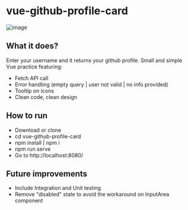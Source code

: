 # vue-github-profile-card

![image](https://user-images.githubusercontent.com/56850922/110765381-6814f600-8254-11eb-9304-f8007c5ae24a.png)

## What it does?
Enter your username and it returns your github profile. Small and simple Vue practice featuring:
- Fetch API call
- Error handling (empty query | user not valid | no info provided)
- Tooltip on icons
- Clean code, clean design


## How to run
- Download or clone
- cd vue-github-profile-card
- npm install | npm i
- npm run serve
- Go to http://localhost:8080/


## Future improvements
- Include Integration and Unit testing
- Remove "disabled" state to avoid the workaround on InputArea component
